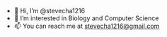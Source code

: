- 👋 Hi, I’m @stevecha1216
- 👀 I’m interested in Biology and Computer Science
- 📫 You can reach me at stevecha1216@gmail.com

